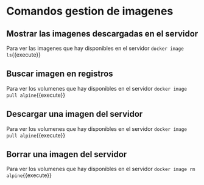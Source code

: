 # Comandos gestion de imagenes

## Mostrar las imagenes descargadas en el servidor
Para ver las imagenes que hay disponibles en el servidor ``docker image ls``{{execute}}

## Buscar imagen en registros
Para ver los volumenes que hay disponibles en el servidor ``docker image pull alpine``{{execute}}

## Descargar una imagen del servidor
Para ver los volumenes que hay disponibles en el servidor ``docker image pull alpine``{{execute}}

## Borrar una imagen del servidor
Para ver los volumenes que hay disponibles en el servidor ``docker image rm alpine``{{execute}}